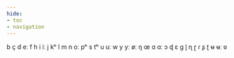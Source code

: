 ```yaml
---
hide:
- toc
- navigation
---
```

b
ç
d
eː
f
h
i
iː
j
kʰ
l
m
n
oː
pʰ
s
tʰ
u
uː
w
y
yː
øː
ŋ
œ
ɑ
ɑː
ɔ
ɖ
ɛ
ɡ
ɭ
ɳ
ɽ
ɾ
ʂ
ʈ
ʉ
ʉː
ʋ
